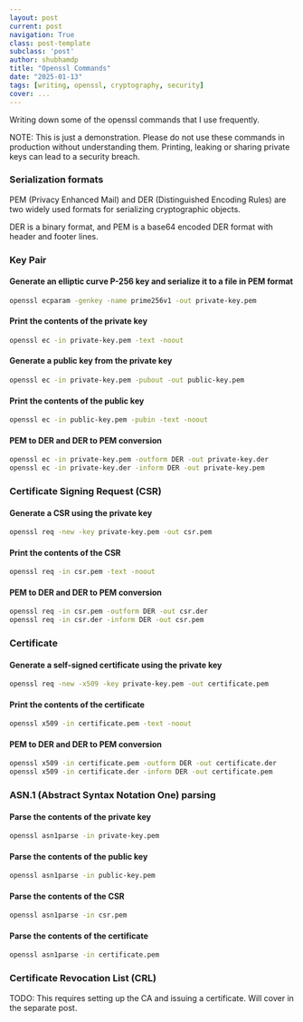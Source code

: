 ```yaml
---
layout: post
current: post
navigation: True
class: post-template
subclass: 'post'
author: shubhamdp
title: "Openssl Commands"
date: "2025-01-13"
tags: [writing, openssl, cryptography, security]
cover: ...
---
```


Writing down some of the openssl commands that I use frequently.

NOTE: This is just a demonstration. Please do not use these commands in production without understanding them. Printing, leaking or sharing private keys can lead to a security breach.

### Serialization formats

PEM (Privacy Enhanced Mail) and DER (Distinguished Encoding Rules) are two widely used formats for serializing cryptographic objects.

DER is a binary format, and PEM is a base64 encoded DER format with header and footer lines.

### Key Pair

#### Generate an elliptic curve P-256 key and serialize it to a file in PEM format

```bash
openssl ecparam -genkey -name prime256v1 -out private-key.pem
```

#### Print the contents of the private key

```bash
openssl ec -in private-key.pem -text -noout
```

#### Generate a public key from the private key

```bash
openssl ec -in private-key.pem -pubout -out public-key.pem
```

#### Print the contents of the public key

```bash
openssl ec -in public-key.pem -pubin -text -noout
```

#### PEM to DER and DER to PEM conversion

```bash
openssl ec -in private-key.pem -outform DER -out private-key.der
openssl ec -in private-key.der -inform DER -out private-key.pem
```

### Certificate Signing Request (CSR)

#### Generate a CSR using the private key

```bash
openssl req -new -key private-key.pem -out csr.pem
```

#### Print the contents of the CSR

```bash
openssl req -in csr.pem -text -noout
```

#### PEM to DER and DER to PEM conversion

```bash
openssl req -in csr.pem -outform DER -out csr.der
openssl req -in csr.der -inform DER -out csr.pem
```

### Certificate

#### Generate a self-signed certificate using the private key

```bash
openssl req -new -x509 -key private-key.pem -out certificate.pem
```

#### Print the contents of the certificate

```bash
openssl x509 -in certificate.pem -text -noout
```

#### PEM to DER and DER to PEM conversion

```bash
openssl x509 -in certificate.pem -outform DER -out certificate.der
openssl x509 -in certificate.der -inform DER -out certificate.pem
```

### ASN.1 (Abstract Syntax Notation One) parsing

#### Parse the contents of the private key

```bash
openssl asn1parse -in private-key.pem
```

#### Parse the contents of the public key

```bash
openssl asn1parse -in public-key.pem
```

#### Parse the contents of the CSR

```bash
openssl asn1parse -in csr.pem
```

#### Parse the contents of the certificate

```bash
openssl asn1parse -in certificate.pem
```

### Certificate Revocation List (CRL)

TODO: This requires setting up the CA and issuing a certificate. Will cover in the separate post.